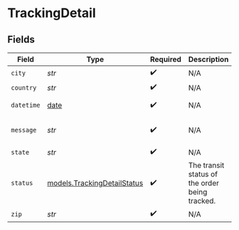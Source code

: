 # TrackingDetail


## Fields

| Field                                                                | Type                                                                 | Required                                                             | Description                                                          | Example                                                              |
| -------------------------------------------------------------------- | -------------------------------------------------------------------- | -------------------------------------------------------------------- | -------------------------------------------------------------------- | -------------------------------------------------------------------- |
| `city`                                                               | *str*                                                                | :heavy_check_mark:                                                   | N/A                                                                  | New York                                                             |
| `country`                                                            | *str*                                                                | :heavy_check_mark:                                                   | N/A                                                                  | USA                                                                  |
| `datetime`                                                           | [date](https://docs.python.org/3/library/datetime.html#date-objects) | :heavy_check_mark:                                                   | N/A                                                                  | 2017-07-21T17:32:28Z                                                 |
| `message`                                                            | *str*                                                                | :heavy_check_mark:                                                   | N/A                                                                  | BILLING INFORMATION RECEIVED                                         |
| `state`                                                              | *str*                                                                | :heavy_check_mark:                                                   | N/A                                                                  | New York                                                             |
| `status`                                                             | [models.TrackingDetailStatus](../models/trackingdetailstatus.md)     | :heavy_check_mark:                                                   | The transit status of the order being tracked.                       | in_transit                                                           |
| `zip`                                                                | *str*                                                                | :heavy_check_mark:                                                   | N/A                                                                  | 10044                                                                |